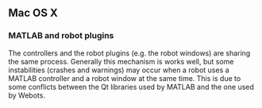 ## Mac OS X

### MATLAB and robot plugins

The controllers and the robot plugins (e.g. the robot windows) are sharing the
same process. Generally this mechanism is works well, but some instabilities
(crashes and warnings) may occur when a robot uses a MATLAB controller and a
robot window at the same time. This is due to some conflicts between the Qt
libraries used by MATLAB and the one used by Webots.
